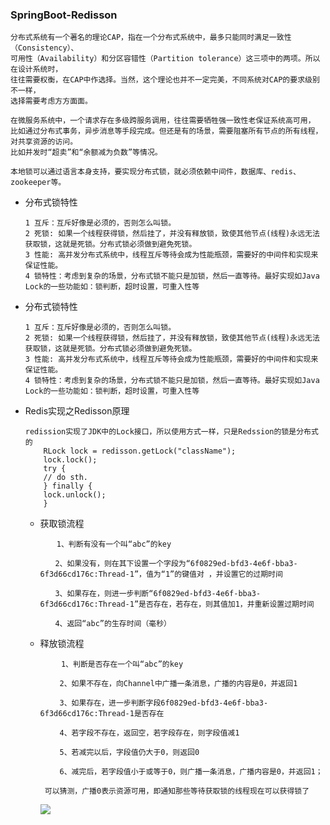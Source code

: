 ### SpringBoot-Redisson

````
分布式系统有一个著名的理论CAP，指在一个分布式系统中，最多只能同时满足一致性（Consistency）、
可用性（Availability）和分区容错性（Partition tolerance）这三项中的两项。所以在设计系统时，
往往需要权衡，在CAP中作选择。当然，这个理论也并不一定完美，不同系统对CAP的要求级别不一样，
选择需要考虑方方面面。

在微服务系统中，一个请求存在多级跨服务调用，往往需要牺牲强一致性老保证系统高可用，
比如通过分布式事务，异步消息等手段完成。但还是有的场景，需要阻塞所有节点的所有线程，对共享资源的访问。
比如并发时“超卖”和“余额减为负数”等情况。

本地锁可以通过语言本身支持，要实现分布式锁，就必须依赖中间件，数据库、redis、zookeeper等。
````
- 分布式锁特性
    ````
    1 互斥：互斥好像是必须的，否则怎么叫锁。
    2 死锁: 如果一个线程获得锁，然后挂了，并没有释放锁，致使其他节点(线程)永远无法获取锁，这就是死锁。分布式锁必须做到避免死锁。
    3 性能: 高并发分布式系统中，线程互斥等待会成为性能瓶颈，需要好的中间件和实现来保证性能。
    4 锁特性：考虑到复杂的场景，分布式锁不能只是加锁，然后一直等待。最好实现如Java Lock的一些功能如：锁判断，超时设置，可重入性等
    ````
- 分布式锁特性
    ````
    1 互斥：互斥好像是必须的，否则怎么叫锁。
    2 死锁: 如果一个线程获得锁，然后挂了，并没有释放锁，致使其他节点(线程)永远无法获取锁，这就是死锁。分布式锁必须做到避免死锁。
    3 性能: 高并发分布式系统中，线程互斥等待会成为性能瓶颈，需要好的中间件和实现来保证性能。
    4 锁特性：考虑到复杂的场景，分布式锁不能只是加锁，然后一直等待。最好实现如Java Lock的一些功能如：锁判断，超时设置，可重入性等
    ````
- Redis实现之Redisson原理
    ````
    redission实现了JDK中的Lock接口，所以使用方式一样，只是Redssion的锁是分布式的
        RLock lock = redisson.getLock("className");
        lock.lock();
        try {
        // do sth.
        } finally {
        lock.unlock();
        }
    ````
    - 获取锁流程
        ````
        　  1、判断有没有一个叫“abc”的key
        
        　　2、如果没有，则在其下设置一个字段为“6f0829ed-bfd3-4e6f-bba3-6f3d66cd176c:Thread-1”，值为“1”的键值对 ，并设置它的过期时间
        
        　　3、如果存在，则进一步判断“6f0829ed-bfd3-4e6f-bba3-6f3d66cd176c:Thread-1”是否存在，若存在，则其值加1，并重新设置过期时间
        
        　　4、返回“abc”的生存时间（毫秒）
        ````
    - 释放锁流程
        ````
        　   1、判断是否存在一个叫“abc”的key
         
         　　2、如果不存在，向Channel中广播一条消息，广播的内容是0，并返回1
         
         　　3、如果存在，进一步判断字段6f0829ed-bfd3-4e6f-bba3-6f3d66cd176c:Thread-1是否存在
         
         　　4、若字段不存在，返回空，若字段存在，则字段值减1
         
         　　5、若减完以后，字段值仍大于0，则返回0
         
         　　6、减完后，若字段值小于或等于0，则广播一条消息，广播内容是0，并返回1；
         
         可以猜测，广播0表示资源可用，即通知那些等待获取锁的线程现在可以获得锁了
        ````
        ![](https://img2018.cnblogs.com/blog/755840/201904/755840-20190424182315109-1747892333.png)
